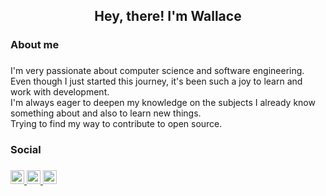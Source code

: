 ###
<h2 align="center">Hey, there! I'm Wallace</h2>

###
<h3 align="left">About me</h3>

###
<p align="left">I'm very passionate about computer science and software engineering. Even though I just started this journey, it's been such a joy to learn and work with development.<br>I'm always eager to deepen my knowledge on the subjects I already know something about and also to learn new things.<br>Trying to find my way to contribute to open source.</p>

###
<p align="left"></p>

###
<h3 align="left">Social</h3>

###
<div align="left">
  <a href="https://www.linkedin.com/in/wallace-camarinha/" target="_blank">
    <img src="https://img.shields.io/static/v1?message=LinkedIn&logo=linkedin&label=&color=0077B5&logoColor=white&labelColor=&style=for-the-badge" height="22" alt="linkedin logo"  />
  </a>
  <a href="mailto:wallace.camarinha@gmail.com" target="_blank">
    <img src="https://img.shields.io/static/v1?message=gmail&logo=gmail&label=&color=D14836&logoColor=white&labelColor=&style=for-the-badge" height="22" alt="gmail logo"  />
  </a>
  <a href="https://www.instagram.com/wallbsp/" target="_blank">
    <img src="https://img.shields.io/static/v1?message=Instagram&logo=instagram&label=&color=E4405F&logoColor=white&labelColor=&style=for-the-badge" height="22" alt="instagram logo"  />
  </a>
</div>

###
